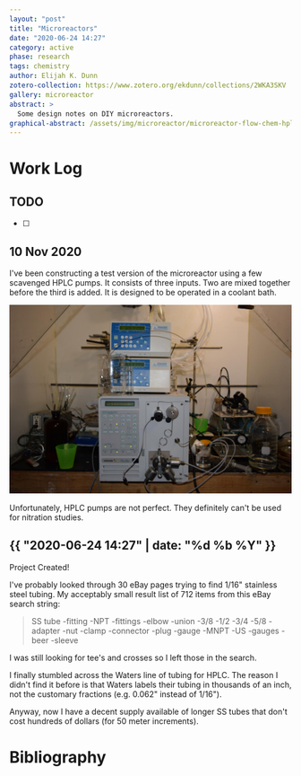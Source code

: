 ```yaml
---
layout: "post"
title: "Microreactors"
date: "2020-06-24 14:27"
category: active
phase: research
tags: chemistry
author: Elijah K. Dunn
zotero-collection: https://www.zotero.org/ekdunn/collections/2WKA3SKV
gallery: microreactor
abstract: >
  Some design notes on DIY microreactors.
graphical-abstract: /assets/img/microreactor/microreactor-flow-chem-hplc-test-reactor.JPG
---
```



# Work Log

## TODO

- [ ]

## 10 Nov 2020
I've been constructing a test version of the microreactor using a few scavenged HPLC pumps. It consists of three inputs. Two are mixed together before the third is added. It is designed to be operated in a coolant bath.

![image](/assets/img/microreactor/microreactor-flow-chem-hplc-test-setup.JPG)

Unfortunately, HPLC pumps are not perfect. They definitely can't be used for nitration studies.

## {{ "2020-06-24 14:27" | date: "%d %b %Y" }}

Project Created!

I've probably looked through 30 eBay pages trying to find 1/16" stainless steel tubing. My acceptably small result list of 712 items from this eBay search string:

> SS tube -fitting -NPT -fittings -elbow -union -3/8 -1/2 -3/4 -5/8 -adapter -nut -clamp -connector -plug -gauge -MNPT -US -gauges -beer -sleeve

I was still looking for tee's and crosses so I left those in the search.

I finally stumbled across the Waters line of tubing for HPLC. The reason I didn't find it before is that Waters labels their tubing in thousands of an inch, not the customary fractions (e.g. 0.062" instead of 1/16").

Anyway, now I have a decent supply available of longer SS tubes that don't cost hundreds of dollars (for 50 meter increments).

# Bibliography

<!--notes-->

<!--links-->
